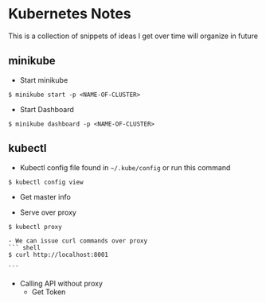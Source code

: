 # Kubernetes Notes
This is a collection of snippets of ideas I get over time will organize in future

## minikube
- Start minikube
``` shell
$ minikube start -p <NAME-OF-CLUSTER>
```

- Start Dashboard

``` shell
$ minikube dashboard -p <NAME-OF-CLUSTER>
```

## kubectl
- Kubectl config file found in `~/.kube/config` or run this command

``` shell
$ kubectl config view
```

- Get master info

- Serve over proxy

``` shell
$ kubectl proxy
```
    - We can issue curl commands over proxy
    ``` shell
    $ curl http://localhost:8001

    ```

- Calling API without proxy
    - Get Token
    ``````

